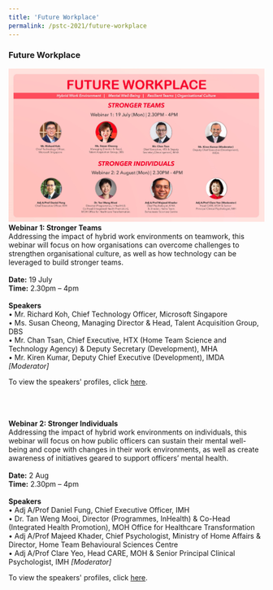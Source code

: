 ```yaml
---
title: 'Future Workplace'
permalink: /pstc-2021/future-workplace
---
```


### Future Workplace 

<img src="https://github.com/isomerpages/psd-psw/blob/ee0bc41f2b1732cc6f2a587ee8cc3b4131de58c7/_pstc-2021/Speakers%20Info/PSTC%20Main%20Poster_FWP%20Speakers%20(002).jpg">
<br>
<b>Webinar 1: Stronger Teams</b><br>
Addressing the impact of hybrid work environments on teamwork, this webinar will focus on how organisations can overcome challenges to strengthen organisational culture, as well as how technology can be leveraged to build stronger teams.<br>
<br>
<b>Date:</b> 19 July <br>
<b>Time:</b> 2.30pm – 4pm <br>
<br>
<b>Speakers</b><br>
•	Mr. Richard Koh, Chief Technology Officer, Microsoft Singapore <br>
•	Ms. Susan Cheong, Managing Director & Head, Talent Acquisition Group, DBS <br>
•	Mr. Chan Tsan, Chief Executive, HTX (Home Team Science and Technology Agency) & Deputy Secretary (Development), MHA <br>
•	Mr. Kiren Kumar, Deputy Chief Executive (Development), IMDA <i> [Moderator]</i>
<br>

To view the speakers' profiles, click <a href="/https://www.dropbox.com/s/hpj6v73j5054pk2/FOW%20Speakers%2001%20%281%29.pdf?dl=0">here</a>.

<br>
<br>
<br>
<b>Webinar 2: Stronger Individuals</b><br>
Addressing the impact of hybrid work environments on individuals, this webinar will focus on how public officers can sustain their mental well-being and cope with changes in their work environments, as well as create awareness of initiatives geared to support officers’ mental health.<br>
<br>
<b>Date:</b> 2 Aug<br>
<b>Time:</b> 2.30pm – 4pm<br> 
<br>
<b>Speakers</b><br>
• Adj A/Prof Daniel Fung, Chief Executive Officer, IMH <br>
•	Dr. Tan Weng Mooi, Director (Programmes, InHealth) & Co-Head (Integrated Health Promotion), MOH Office for Healthcare Transformation <br>
• Adj A/Prof Majeed Khader, Chief Psychologist, Ministry of Home Affairs & Director, Home Team Behavioural Sciences Centre <br>
•	Adj A/Prof Clare Yeo, Head CARE, MOH & Senior Principal Clinical Psychologist, IMH <i>[Moderator] </i>

To view the speakers' profiles, click <a href="https://www.dropbox.com/s/hpj6v73j5054pk2/FOW%20Speakers%2001%20%281%29.pdf?dl=0">here</a>.
